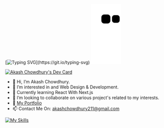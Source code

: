 [![Typing SVG](https://readme-typing-svg.herokuapp.com?color=F5F70E&center=true&lines=Hi%2C+I+Am+Akash;I+love+to+Design%2C+Develope+and+Create!)](https://git.io/typing-svg)
![snake svg](https://github.com/akashzeno/akashzeno/blob/output/github-contribution-grid-snake.svg)

<a href="https://app.daily.dev/akashzeno"><img src="https://api.daily.dev/devcards/97b10354dce746ff88f27e20b9fb6601.png?r=6lm" width="400" alt="Akash Chowdhury's Dev Card"/></a>
- 👋 Hi, I’m Akash Chowdhury.
- 👀 I’m interested in and Web Design & Development.
- 🌱 Currently learning React With Next.js
- 💞️ I’m looking to collaborate on various project's related to my interests.
- 🔗 [My Portfolio](https://akashzeno.github.io)
- 📫 Contact Me On: akashchowdhury211@gmail.com

[![My Skills](https://skillicons.dev/icons?i=py,js,ts,html,css,sass,tailwind,wasm,vscode,wordpress,bash,blender,bootstrap,codepen,discord,flask,django,figma,firebase,git,github,gitlab,godot,heroku,ps,ai,instagram,linkedin,react,nextjs,vercel,vite,nodejs)](https://skillicons.dev)
<!---
akashzeno/akashzeno is a ✨ special ✨ repository because its `README.md` (this file) appears on your GitHub profile.
You can click the Preview link to take a look at your changes.
--->

